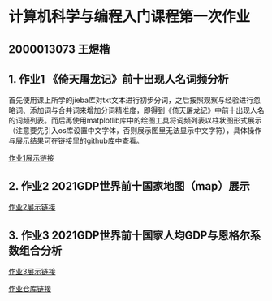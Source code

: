 # 计算机科学与编程入门课程第一次作业
## 2000013073 王煜楷
## 1. 作业1 《倚天屠龙记》前十出现人名词频分析
首先使用课上所学的jieba库对txt文本进行初步分词，之后按照观察与经验进行忽略词、添加词与合并词来增加分词精准度，即得到《倚天屠龙记》中前十出现人名的词频列表。而后再使用matplotlib库中的绘图工具将词频列表以柱状图形式展示（注意要先引入os库设置中文字体，否则展示图里无法显示中文字符），具体操作与展示结果可在链接里的github库中查看。

[作业1展示链接](https://github.com/ewykric/ewykric.github.io/blob/master/%E5%80%9A%E5%A4%A9%E5%B1%A0%E9%BE%99%E8%AE%B0-%E4%BA%BA%E7%89%A9%E8%AF%8D%E9%A2%91.png)

## 2. 作业2 2021GDP世界前十国家地图（map）展示


[作业2展示链接](https://ewykric.github.io/map_gdp_series.html)
## 3. 作业3 2021GDP世界前十国家人均GDP与恩格尔系数组合分析


[作业3展示链接]()

[作业仓库链接](https://github.com/ewykric/ewykric.github.io/)
